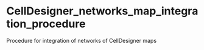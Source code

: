 # CellDesigner_networks_map_integration_procedure
Procedure for integration of networks of CellDesigner maps
